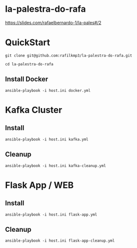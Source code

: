 # la-palestra-do-rafa

https://slides.com/rafaelbernardo-1/la-pales#/2

  

# QuickStart

    git clone git@github.com:rafilkmp3/la-palestra-do-rafa.git
    
    cd la-palestra-do-rafa

  

## Install Docker

`ansible-playbook -i host.ini docker.yml`

  

# Kafka Cluster

## Install

`ansible-playbook -i host.ini kafka.yml`

## Cleanup

`ansible-playbook -i host.ini kafka-cleanup.yml`

  

# Flask App / WEB

## Install

`ansible-playbook -i host.ini flask-app.yml`

## Cleanup

`ansible-playbook -i host.ini flask-app-cleanup.yml`
